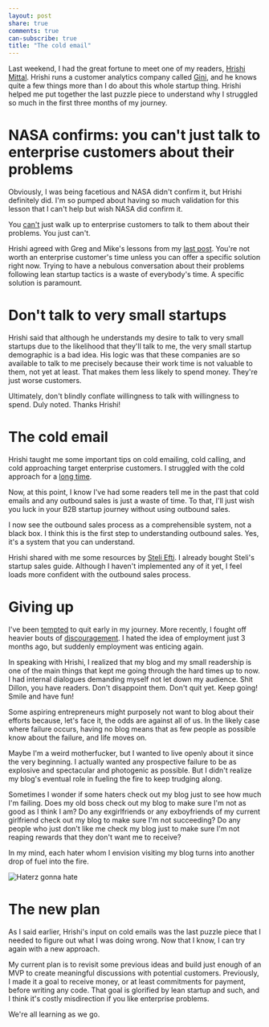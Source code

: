 ```yaml
---
layout: post
share: true
comments: true
can-subscribe: true
title: "The cold email"
---
```


Last weekend, I had the great fortune to meet one of my readers, <a href="https://twitter.com/hrishio" target="_blank">Hrishi Mittal</a>. Hrishi runs a customer analytics company called <a href="http://gini.io/" target="_blank">Gini</a>, and he knows quite a few things more than I do about this whole startup thing. Hrishi helped me put together the last puzzle piece to understand why I struggled so much in the first three months of my journey.

# NASA confirms: you can't just talk to enterprise customers about their problems

Obviously, I was being facetious and NASA didn't confirm it, but Hrishi definitely did. I'm so pumped about having so much validation for this lesson that I can't help but wish NASA did confirm it.

You <a href="http://www.dillonforrest.com/startup/validating-enterprise-business-ideas-the-wrong-way/" target="_blank">can't</a> just walk up to enterprise customers to talk to them about their problems. You just can't.

Hrishi agreed with Greg and Mike's lessons from my <a href="http://www.dillonforrest.com/startup/preselling-to-enterprise-customers/" target="_blank">last post</a>. You're not worth an enterprise customer's time unless you can offer a specific solution right now. Trying to have a nebulous conversation about their problems following lean startup tactics is a waste of everybody's time. A specific solution is paramount.

# Don't talk to very small startups

Hrishi said that although he understands my desire to talk to very small startups due to the likelihood that they'll talk to me, the very small startup demographic is a bad idea. His logic was that these companies are so available to talk to me precisely because their work time is not valuable to them, not yet at least. That makes them less likely to spend money. They're just worse customers.

Ultimately, don't blindly conflate willingness to talk with willingness to spend. Duly noted. Thanks Hrishi!

# The cold email

Hrishi taught me some important tips on cold emailing, cold calling, and cold approaching target enterprise customers. I struggled with the cold approach for a <a href="http://www.dillonforrest.com/startup/convincing-business-owners-to-talk-to-me/" target="_blank">long time</a>.

Now, at this point, I know I've had some readers tell me in the past that cold emails and any outbound sales is just a waste of time. To that, I'll just wish you luck in your B2B startup journey without using outbound sales.

I now see the outbound sales process as a comprehensible system, not a black box. I think this is the first step to understanding outbound sales. Yes, it's a system that you can understand.

Hrishi shared with me some resources by <a href="http://www.quora.com/Im-a-developer-and-I-created-a-product-Its-time-to-sell-it-but-I-dont-have-any-sale-skills-How-can-I-convince-people-to-buy-my-product" target="_blank">Steli Efti</a>. I already bought Steli's startup sales guide. Although I haven't implemented any of it yet, I feel loads more confident with the outbound sales process.

# Giving up

I've been <a href="http://www.dillonforrest.com/startup/temptations-to-quit/" target="_blank">tempted</a> to quit early in my journey. More recently, I fought off heavier bouts of <a href="http://www.dillonforrest.com/startup/my-fight-with-discouragement/" target="_blank">discouragement</a>. I hated the idea of employment just 3 months ago, but suddenly employment was enticing again.

In speaking with Hrishi, I realized that my blog and my small readership is one of the main things that kept me going through the hard times up to now. I had internal dialogues demanding myself not let down my audience. Shit Dillon, you have readers. Don't disappoint them. Don't quit yet. Keep going! Smile and have fun!

Some aspiring entrepreneurs might purposely not want to blog about their efforts because, let's face it, the odds are against all of us. In the likely case where failure occurs, having no blog means that as few people as possible know about the failure, and life moves on.

Maybe I'm a weird motherfucker, but I wanted to live openly about it since the very beginning. I actually wanted any prospective failure to be as explosive and spectacular and photogenic as possible. But I didn't realize my blog's eventual role in fueling the fire to keep trudging along.

Sometimes I wonder if some haters check out my blog just to see how much I'm failing. Does my old boss check out my blog to make sure I'm not as good as I think I am? Do any exgirlfriends or any exboyfriends of my current girlfriend check out my blog to make sure I'm not succeeding? Do any people who just don't like me check my blog just to make sure I'm not reaping rewards that they don't want me to receive?

In my mind, each hater whom I envision visiting my blog turns into another drop of fuel into the fire.

<img src="http://media.giphy.com/media/zeBv5hKnznlcI/giphy.gif" alt="Haterz gonna hate" />

# The new plan

As I said earlier, Hrishi's input on cold emails was the last puzzle piece that I needed to figure out what I was doing wrong. Now that I know, I can try again with a new approach.

My current plan is to revisit some previous ideas and build just enough of an MVP to create meaningful discussions with potential customers. Previously, I made it a goal to receive money, or at least commitments for payment, before writing any code. That goal is glorified by lean startup and such, and I think it's costly misdirection if you like enterprise problems.

We're all learning as we go.